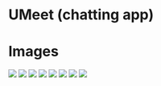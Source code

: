 # UMeet (chatting app)

# Images

<img src="https://github.com/Suvendu-SM/UMeet/blob/main/Images/IMG-20210410-WA0000.jpg">
<img src="https://github.com/Suvendu-SM/UMeet/blob/main/Images/Screenshot_20210409_210554_com.example.twity.jpg">
<img src="https://github.com/Suvendu-SM/UMeet/blob/main/Images/Screenshot_20210409_220107_com.example.twity.jpg">
<img src="https://github.com/Suvendu-SM/UMeet/blob/main/Images/Screenshot_20210410_011308_com.example.twity.jpg">
<img src="https://github.com/Suvendu-SM/UMeet/blob/main/Images/Screenshot_20210410_011315_com.example.twity.jpg">
<img src="https://github.com/Suvendu-SM/UMeet/blob/main/Images/Screenshot_20210410_011321_com.example.twity.jpg">
<img src="https://github.com/Suvendu-SM/UMeet/blob/main/Images/Screenshot_20210410_011329_com.example.twity.jpg">
<img src="https://github.com/Suvendu-SM/UMeet/blob/main/Images/Screenshot_20210410_012312_com.example.twity.jpg">
